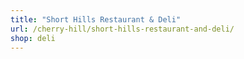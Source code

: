 ```yaml
---
title: "Short Hills Restaurant & Deli"
url: /cherry-hill/short-hills-restaurant-and-deli/
shop: deli
---
```


